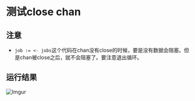 # 测试close chan

## 注意
 - `job := <- jobs`这个代码在chan没有close的时候，要是没有数据会阻塞。但是chan被close之后，就不会阻塞了。要注意退出循环。

## 运行结果
![Imgur](https://i.imgur.com/6NLRpqc.png)